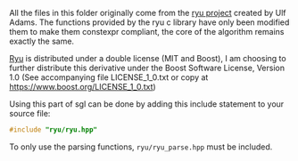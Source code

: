 All the files in this folder originally come from the [ryu project](https://github.com/ulfjack/ryu.git) created by Ulf Adams.
The functions provided by the ryu c library have only been modified them to make them constexpr compliant, the core of the
algorithm remains exactly the same.

[Ryu](https://github.com/ulfjack/ryu.git) is distributed under a double license (MIT and Boost), I am choosing to further distribute this derivative under the Boost
Software License, Version 1.0 (See accompanying file LICENSE_1_0.txt or copy at <https://www.boost.org/LICENSE_1_0.txt>)

Using this part of sgl can be done by adding this include statement to your source file:

```cpp
#include "ryu/ryu.hpp"
```

To only use the parsing functions, ``ryu/ryu_parse.hpp`` must be included.
